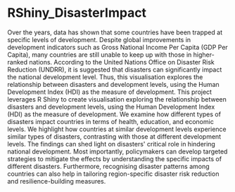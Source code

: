 # RShiny_DisasterImpact
Over the years, data has shown that some countries have been trapped at specific levels of development. Despite global improvements in development indicators such as Gross National Income Per Capita (GDP Per Capita), many countries are still unable to keep up with those in higher-ranked nations. According to the United Nations Office on Disaster Risk Reduction (UNDRR), it is suggested that disasters can significantly impact the national development level. Thus, this visualisation explores the relationship between disasters and development levels, using the Human Development Index (HDI) as the measure of development. This project leverages R Shiny to create visualisation exploring the relationship between disasters and development levels, using the Human Development Index (HDI) as the measure of development. We examine how different types of disasters impact countries in terms of health, education, and economic levels. We highlight how countries at similar development levels experience similar types of disasters, contrasting with those at different development levels. The findings can shed light on disasters' critical role in hindering national development. Most importantly, policymakers can develop targeted strategies to mitigate the effects by understanding the specific impacts of different disasters. Furthermore, recognising disaster patterns among countries can also help in tailoring region-specific disaster risk reduction and resilience-building measures.
